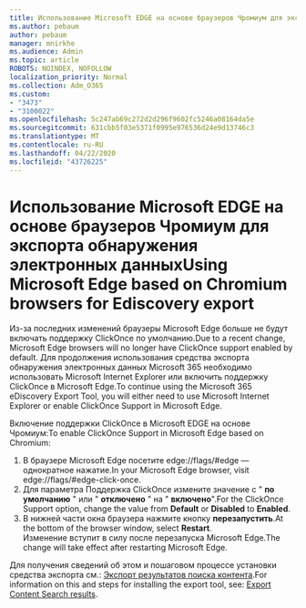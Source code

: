 ```yaml
---
title: Использование Microsoft EDGE на основе браузеров Чромиум для экспорта обнаружения электронных данных
ms.author: pebaum
author: pebaum
manager: mnirkhe
ms.audience: Admin
ms.topic: article
ROBOTS: NOINDEX, NOFOLLOW
localization_priority: Normal
ms.collection: Adm_O365
ms.custom:
- "3473"
- "3100022"
ms.openlocfilehash: 5c247ab69c272d2d296f9602fc5246a08164da5e
ms.sourcegitcommit: 631cbb5f03e5371f0995e976536d24e9d13746c3
ms.translationtype: MT
ms.contentlocale: ru-RU
ms.lasthandoff: 04/22/2020
ms.locfileid: "43726225"
---
```

# <a name="using-microsoft-edge-based-on-chromium-browsers-for-ediscovery-export"></a><span data-ttu-id="3dfd9-102">Использование Microsoft EDGE на основе браузеров Чромиум для экспорта обнаружения электронных данных</span><span class="sxs-lookup"><span data-stu-id="3dfd9-102">Using Microsoft Edge based on Chromium browsers for Ediscovery export</span></span>

<span data-ttu-id="3dfd9-103">Из-за последних изменений браузеры Microsoft Edge больше не будут включать поддержку ClickOnce по умолчанию.</span><span class="sxs-lookup"><span data-stu-id="3dfd9-103">Due to a recent change, Microsoft Edge browsers will no longer have ClickOnce support enabled by default.</span></span> <span data-ttu-id="3dfd9-104">Для продолжения использования средства экспорта обнаружения электронных данных Microsoft 365 необходимо использовать Microsoft Internet Explorer или включить поддержку ClickOnce в Microsoft Edge.</span><span class="sxs-lookup"><span data-stu-id="3dfd9-104">To continue using the Microsoft 365 eDiscovery Export Tool, you will either need to use Microsoft Internet Explorer or enable ClickOnce Support in Microsoft Edge.</span></span> 

<span data-ttu-id="3dfd9-105">Включение поддержки ClickOnce в Microsoft EDGE на основе Чромиум:</span><span class="sxs-lookup"><span data-stu-id="3dfd9-105">To enable ClickOnce Support in Microsoft Edge based on Chromium:</span></span> 
1. <span data-ttu-id="3dfd9-106">В браузере Microsoft Edge посетите edge://flags/#edge — однократное нажатие.</span><span class="sxs-lookup"><span data-stu-id="3dfd9-106">In your Microsoft Edge browser, visit edge://flags/#edge-click-once.</span></span>
2. <span data-ttu-id="3dfd9-107">Для параметра Поддержка ClickOnce измените значение с " **по умолчанию** " или " **отключено** " на " **включено**".</span><span class="sxs-lookup"><span data-stu-id="3dfd9-107">For the ClickOnce Support option, change the value from **Default** or **Disabled** to **Enabled**.</span></span> 
3. <span data-ttu-id="3dfd9-108">В нижней части окна браузера нажмите кнопку **перезапустить**.</span><span class="sxs-lookup"><span data-stu-id="3dfd9-108">At the bottom of the browser window, select **Restart**.</span></span> <br>
 <span data-ttu-id="3dfd9-109">Изменение вступит в силу после перезапуска Microsoft Edge.</span><span class="sxs-lookup"><span data-stu-id="3dfd9-109">The change will take effect after restarting Microsoft Edge.</span></span> 

<span data-ttu-id="3dfd9-110">Для получения сведений об этом и пошаговом процессе установки средства экспорта см.: [Экспорт результатов поиска контента](https://docs.microsoft.com/microsoft-365/compliance/export-search-results).</span><span class="sxs-lookup"><span data-stu-id="3dfd9-110">For information on this and steps for installing the  export tool, see: [ Export Content Search results](https://docs.microsoft.com/microsoft-365/compliance/export-search-results).</span></span>